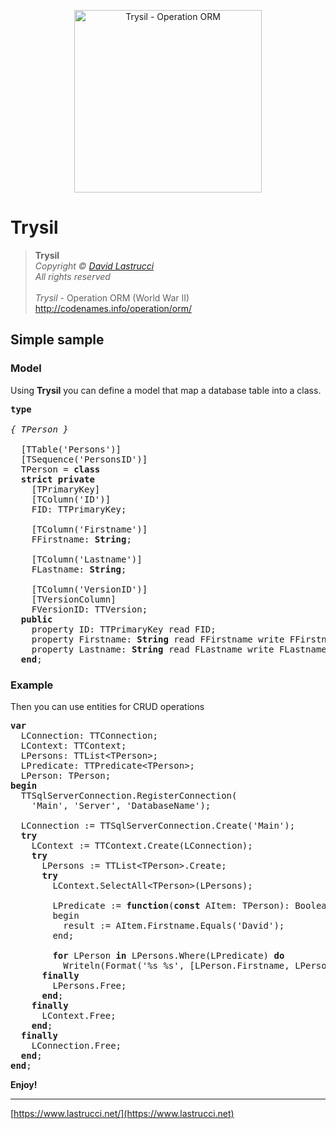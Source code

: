 <p align="center">
  <img width="300" height="292" src="https://github.com/davidlastrucci/Trysil/blob/master/Docs/Trysil.png" title="Trysil - Operation ORM">
</p>

# Trysil
> **Trysil**<br>
> *Copyright © [David Lastrucci](https://www.lastrucci.net/)*<br>
> *All rights reserved*<br>
> <br>
> *Trysil* - Operation ORM (World War II)<br>
> http://codenames.info/operation/orm/

## Simple sample

### Model
Using **Trysil** you can define a model that map a database table into a class.

<pre>
<b>type</b>

<i>{ TPerson }</i>

  [TTable('Persons')]
  [TSequence('PersonsID')]
  TPerson = <b>class</b>
  <b>strict private</b>
    [TPrimaryKey]
    [TColumn('ID')]
    FID: TTPrimaryKey;

    [TColumn('Firstname')]
    FFirstname: <b>String</b>;

    [TColumn('Lastname')]
    FLastname: <b>String</b>;

    [TColumn('VersionID')]
    [TVersionColumn]
    FVersionID: TTVersion;
  <b>public</b>
    property ID: TTPrimaryKey read FID;
    property Firstname: <b>String</b> read FFirstname write FFirstname;
    property Lastname: <b>String</b> read FLastname write FLastname;
  <b>end</b>;
</pre>


### Example
 Then you can use entities for CRUD operations

<pre>
<b>var</b>
  LConnection: TTConnection;
  LContext: TTContext;
  LPersons: TTList&lt;TPerson&gt;;
  LPredicate: TTPredicate&lt;TPerson&gt;;
  LPerson: TPerson;
<b>begin</b>
  TTSqlServerConnection.RegisterConnection(
    'Main', 'Server', 'DatabaseName');

  LConnection := TTSqlServerConnection.Create('Main');
  <b>try</b>
    LContext := TTContext.Create(LConnection);
    <b>try</b>
      LPersons := TTList&lt;TPerson&gt;.Create;
      <b>try</b>
        LContext.SelectAll&lt;TPerson&gt;(LPersons);

        LPredicate := <b>function</b>(<b>const</b> AItem: TPerson): Boolean
        begin
          result := AItem.Firstname.Equals('David');
        end;

        <b>for</b> LPerson <b>in</b> LPersons.Where(LPredicate) <b>do</b>
          Writeln(Format('%s %s', [LPerson.Firstname, LPerson.Lastname]));
      <b>finally</b>
        LPersons.Free;
      <b>end</b>;
    <b>finally</b>
      LContext.Free;
    <b>end</b>;
  <b>finally</b>
    LConnection.Free;
  <b>end</b>;
<b>end</b>;
</pre>

**Enjoy!**

---

[https://www.lastrucci.net/](https://www.lastrucci.net)
